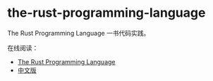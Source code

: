 # the-rust-programming-language

The Rust Programming Language 一书代码实践。

在线阅读：

- [The Rust Programming Language](https://doc.rust-lang.org/book/)
- [中文版](htthttps://kaisery.github.io/trpl-zh-cn/)
